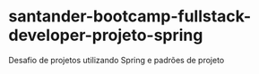 # santander-bootcamp-fullstack-developer-projeto-spring
Desafio de projetos utilizando Spring e padrões de projeto

